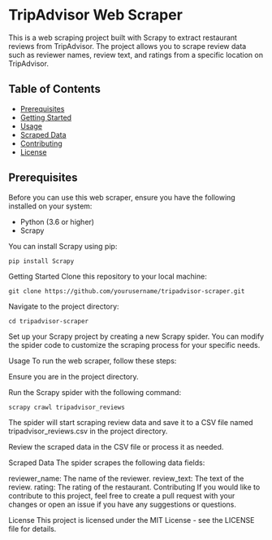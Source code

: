 # TripAdvisor Web Scraper

This is a web scraping project built with Scrapy to extract restaurant reviews from TripAdvisor. The project allows you to scrape review data such as reviewer names, review text, and ratings from a specific location on TripAdvisor.

## Table of Contents
- [Prerequisites](#prerequisites)
- [Getting Started](#getting-started)
- [Usage](#usage)
- [Scraped Data](#scraped-data)
- [Contributing](#contributing)
- [License](#license)

## Prerequisites

Before you can use this web scraper, ensure you have the following installed on your system:

- Python (3.6 or higher)
- Scrapy

You can install Scrapy using pip:

```shell
pip install Scrapy
```

Getting Started
Clone this repository to your local machine:
```shell
git clone https://github.com/yourusername/tripadvisor-scraper.git
```

Navigate to the project directory:
```shell
cd tripadvisor-scraper
```

Set up your Scrapy project by creating a new Scrapy spider. You can modify the spider code to customize the scraping process for your specific needs.

Usage
To run the web scraper, follow these steps:

Ensure you are in the project directory.

Run the Scrapy spider with the following command:

```shell
scrapy crawl tripadvisor_reviews
```
The spider will start scraping review data and save it to a CSV file named tripadvisor_reviews.csv in the project directory.

Review the scraped data in the CSV file or process it as needed.

Scraped Data
The spider scrapes the following data fields:

reviewer_name: The name of the reviewer.
review_text: The text of the review.
rating: The rating of the restaurant.
Contributing
If you would like to contribute to this project, feel free to create a pull request with your changes or open an issue if you have any suggestions or questions.

License
This project is licensed under the MIT License - see the LICENSE file for details.


